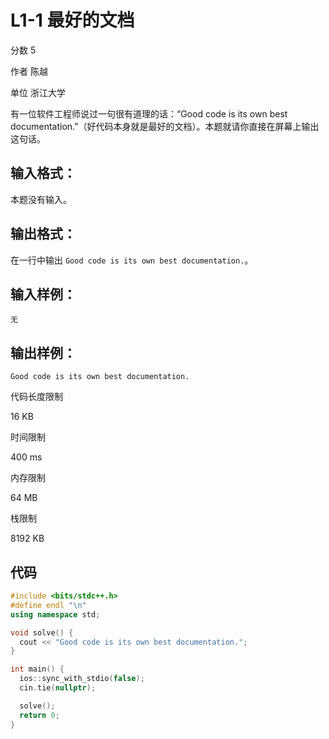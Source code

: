# **L1-1 最好的文档**

分数 5

作者 陈越

单位 浙江大学

有一位软件工程师说过一句很有道理的话：“Good code is its own best documentation.”（好代码本身就是最好的文档）。本题就请你直接在屏幕上输出这句话。

## 输入格式：

本题没有输入。

## 输出格式：

在一行中输出 `Good code is its own best documentation.`。

## 输入样例：

```in
无
```

## 输出样例：

```out
Good code is its own best documentation.
```

代码长度限制

16 KB

时间限制

400 ms

内存限制

64 MB

栈限制

8192 KB

## 代码

```cpp
#include <bits/stdc++.h>
#define endl "\n"
using namespace std;

void solve() {
  cout << "Good code is its own best documentation.";
}

int main() {
  ios::sync_with_stdio(false);
  cin.tie(nullptr);

  solve();
  return 0;
}
```

